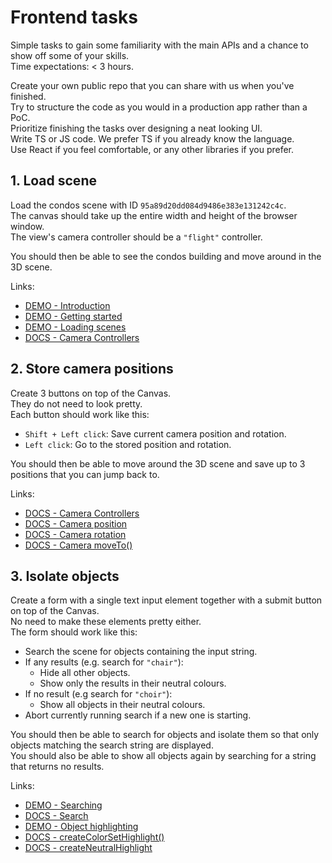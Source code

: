 # Frontend tasks

Simple tasks to gain some familiarity with the main APIs and a chance to show off some of your skills.  
Time expectations: < 3 hours.

Create your own public repo that you can share with us when you've finished.  
Try to structure the code as you would in a production app rather than a PoC.  
Prioritize finishing the tasks over designing a neat looking UI.  
Write TS or JS code. We prefer TS if you already know the language.  
Use React if you feel comfortable, or any other libraries if you prefer.

## 1. Load scene

Load the condos scene with ID `95a89d20dd084d9486e383e131242c4c`.  
The canvas should take up the entire width and height of the browser window.  
The view's camera controller should be a `"flight"` controller.

You should then be able to see the condos building and move around in the 3D scene.

Links:

- [DEMO - Introduction](https://docs.novorender.com/docs/web_api)
- [DEMO - Getting started](https://docs.novorender.com/docs/guides/getting_started)
- [DEMO - Loading scenes](https://docs.novorender.com/docs/guides/loading_scenes)
- [DOCS - Camera Controllers](https://docs.novorender.com/docs/guides/camera_controllers)

## 2. Store camera positions

Create 3 buttons on top of the Canvas.  
They do not need to look pretty.  
Each button should work like this:

- `Shift + Left click`: Save current camera position and rotation.
- `Left click`: Go to the stored position and rotation.

You should then be able to move around the 3D scene and save up to 3 positions that you can jump back to.

Links:

- [DOCS - Camera Controllers](https://docs.novorender.com/docs/guides/camera_controllers)
- [DOCS - Camera position](https://docs.novorender.com/docs/web_api/Interfaces/interface.Camera#position)
- [DOCS - Camera rotation](https://docs.novorender.com/docs/web_api/Interfaces/interface.Camera#rotation)
- [DOCS - Camera moveTo()](https://docs.novorender.com/docs/web_api/Classes/class.FlightController#moveto)

## 3. Isolate objects  

Create a form with a single text input element together with a submit button on top of the Canvas.  
No need to make these elements pretty either.  
The form should work like this:  

- Search the scene for objects containing the input string.
- If any results (e.g. search for `"chair"`):
  - Hide all other objects.
  - Show only the results in their neutral colours.
- If no result (e.g search for `"choir"`):
  - Show all objects in their neutral colours.
- Abort currently running search if a new one is starting.  

You should then be able to search for objects and isolate them so that only objects matching the search string are displayed.  
You should also be able to show all objects again by searching for a string that returns no results.  

Links:

- [DEMO - Searching](https://docs.novorender.com/docs/guides/searching)
- [DOCS - Search](https://docs.novorender.com/legacy/docs/data-js-api/interfaces/DataJsAPI.ObjectDB#search)
- [DEMO - Object highlighting](https://docs.novorender.com/docs/guides/object_selection#object-highlighting)
- [DOCS - createColorSetHighlight()](https://docs.novorender.com/docs/web_api/Functions/function.createColorSetHighlight)
- [DOCS - createNeutralHighlight](https://docs.novorender.com/docs/web_api/Functions/function.createNeutralHighlight)
